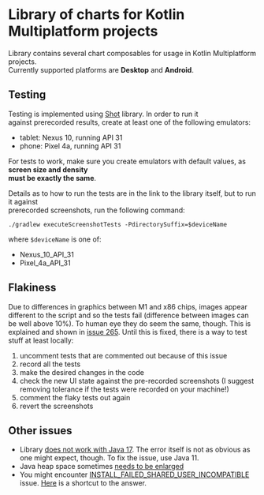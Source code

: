 
# Library of charts for Kotlin Multiplatform projects

Library contains several chart composables for usage in Kotlin Multiplatform projects.   
Currently supported platforms are **Desktop** and **Android**.

## Testing
Testing is implemented using [Shot](https://github.com/pedrovgs/Shot) library. In order to run it  
against prerecorded results, create at least one of the following emulators:
- tablet: Nexus 10, running API 31
- phone: Pixel 4a, running API 31

For tests to work, make sure you create emulators with default values, as **screen size and density  
must be exactly the same**.

Details as to how to run the tests are in the link to the library itself, but to run it against  
prerecorded screenshots, run the following command:

`./gradlew executeScreenshotTests -PdirectorySuffix=$deviceName`

where `$deviceName` is one of:
- Nexus_10_API_31
- Pixel_4a_API_31

## Flakiness
Due to differences in graphics between M1 and x86 chips, images appear different to the script and so the tests fail (difference between images can be well above 10%). To human eye they do seem the same, though. This is explained and shown in [issue 265](https://github.com/pedrovgs/Shot/issues/265). Until this is fixed, there is a way to test stuff at least locally:

1. uncomment tests that are commented out because of this issue
2. record all the tests
3. make the desired changes in the code
4. check the new UI state against the pre-recorded screenshots (I suggest removing tolerance if the tests were recorded on your machine!)
5. comment the flaky tests out again
6. revert the screenshots

## Other issues

- Library [does not work with Java 17](https://github.com/pedrovgs/Shot/pull/292). The error itself is not as obvious as one might expect, though. To fix the issue, use Java 11.
- Java heap space sometimes [needs to be enlarged](https://github.com/pedrovgs/Shot/issues/304)
- You might encounter [INSTALL_FAILED_SHARED_USER_INCOMPATIBLE](https://stackoverflow.com/questions/15205159/install-failed-shared-user-incompatible-while-using-shared-user-id) issue. [Here](https://stackoverflow.com/a/21809883/6835732) is a shortcut to the answer.